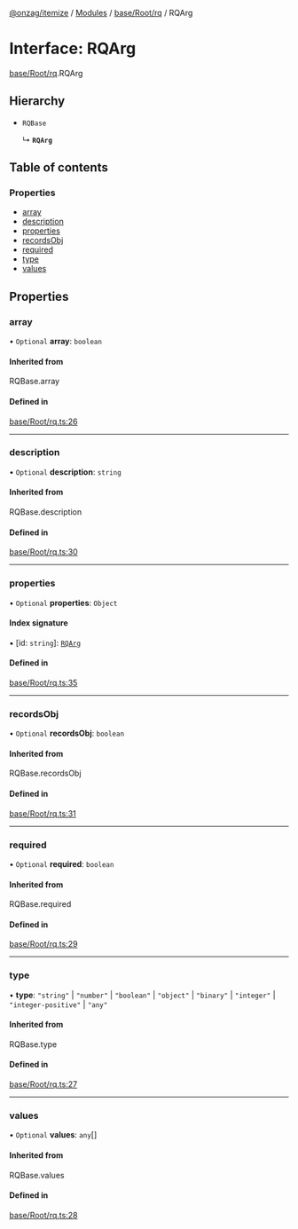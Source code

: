 [@onzag/itemize](../README.md) / [Modules](../modules.md) / [base/Root/rq](../modules/base_Root_rq.md) / RQArg

# Interface: RQArg

[base/Root/rq](../modules/base_Root_rq.md).RQArg

## Hierarchy

- `RQBase`

  ↳ **`RQArg`**

## Table of contents

### Properties

- [array](base_Root_rq.RQArg.md#array)
- [description](base_Root_rq.RQArg.md#description)
- [properties](base_Root_rq.RQArg.md#properties)
- [recordsObj](base_Root_rq.RQArg.md#recordsobj)
- [required](base_Root_rq.RQArg.md#required)
- [type](base_Root_rq.RQArg.md#type)
- [values](base_Root_rq.RQArg.md#values)

## Properties

### array

• `Optional` **array**: `boolean`

#### Inherited from

RQBase.array

#### Defined in

[base/Root/rq.ts:26](https://github.com/onzag/itemize/blob/59702dd5/base/Root/rq.ts#L26)

___

### description

• `Optional` **description**: `string`

#### Inherited from

RQBase.description

#### Defined in

[base/Root/rq.ts:30](https://github.com/onzag/itemize/blob/59702dd5/base/Root/rq.ts#L30)

___

### properties

• `Optional` **properties**: `Object`

#### Index signature

▪ [id: `string`]: [`RQArg`](base_Root_rq.RQArg.md)

#### Defined in

[base/Root/rq.ts:35](https://github.com/onzag/itemize/blob/59702dd5/base/Root/rq.ts#L35)

___

### recordsObj

• `Optional` **recordsObj**: `boolean`

#### Inherited from

RQBase.recordsObj

#### Defined in

[base/Root/rq.ts:31](https://github.com/onzag/itemize/blob/59702dd5/base/Root/rq.ts#L31)

___

### required

• `Optional` **required**: `boolean`

#### Inherited from

RQBase.required

#### Defined in

[base/Root/rq.ts:29](https://github.com/onzag/itemize/blob/59702dd5/base/Root/rq.ts#L29)

___

### type

• **type**: ``"string"`` \| ``"number"`` \| ``"boolean"`` \| ``"object"`` \| ``"binary"`` \| ``"integer"`` \| ``"integer-positive"`` \| ``"any"``

#### Inherited from

RQBase.type

#### Defined in

[base/Root/rq.ts:27](https://github.com/onzag/itemize/blob/59702dd5/base/Root/rq.ts#L27)

___

### values

• `Optional` **values**: `any`[]

#### Inherited from

RQBase.values

#### Defined in

[base/Root/rq.ts:28](https://github.com/onzag/itemize/blob/59702dd5/base/Root/rq.ts#L28)
